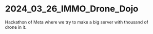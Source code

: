 # 2024_03_26_IMMO_Drone_Dojo
Hackathon of Meta where we try to make a big server with thousand of drone in it.
